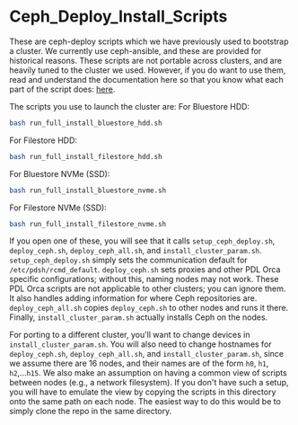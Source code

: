 # Ceph_Deploy_Install_Scripts
These are ceph-deploy scripts which we have previously used to bootstrap a
cluster.
We currently use ceph-ansible, and these are provided for historical reasons.
These scripts are not portable across clusters, and are heavily tuned to the
cluster we used.
However, if you do want to use them, read and understand the documentation here
so that you know what each part of the script does:
[here](https://docs.ceph.com/docs/luminous/rados/deployment/).

The scripts you use to launch the cluster are:
For Bluestore HDD:
```bash
bash run_full_install_bluestore_hdd.sh
```
For Filestore HDD:
```bash
bash run_full_install_filestore_hdd.sh
```
For Bluestore NVMe (SSD):
```bash
bash run_full_install_bluestore_nvme.sh
```
For Filestore NVMe (SSD):
```bash
bash run_full_install_filestore_nvme.sh
```

If you open one of these, you will see that it calls ``setup_ceph_deploy.sh``,
``deploy_ceph.sh``, ``deploy_ceph_all.sh``, and ``install_cluster_param.sh``.
``setup_ceph_deploy.sh`` simply sets the communication default for `/etc/pdsh/rcmd_default`.
``deploy_ceph.sh`` sets proxies and other PDL Orca specific configurations;
without this, naming nodes may not work.
These PDL Orca scripts are not applicable to other clusters; you can ignore
them.
It also handles adding information for where Ceph repositories are.
``deploy_ceph_all.sh`` copies ``deploy_ceph.sh`` to other nodes and runs it
there.
Finally, ``install_cluster_param.sh`` actually installs Ceph on the nodes.

For porting to a different cluster, you'll want to change devices in ``install_cluster_param.sh``.
You will also need to change hostnames for
``deploy_ceph.sh``, ``deploy_ceph_all.sh``, and ``install_cluster_param.sh``,
since we assume there are 16 nodes, and their names are of the form `h0`, `h1`,
`h2`,...`h15`.
We also make an assumption on having a common view of scripts between nodes
(e.g., a network filesystem).
If you don't have such a setup, you will have to emulate the view by copying the
scripts in this directory onto the same path on each node.
The easiest way to do this would be to simply clone the repo in the same
directory.
